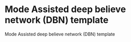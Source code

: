 # Mode Assisted deep believe network (DBN) template

Mode Assisted deep believe network (DBN) template
